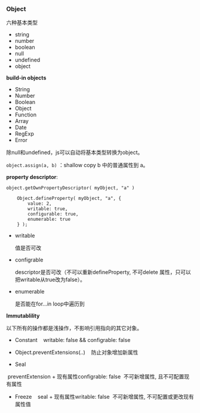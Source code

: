 ### Object

六种基本类型

- string
- number
- boolean
- null
- undefined
- object

**build-in objects**

- String
- Number
- Boolean
- Object
- Function
- Array
- Date
- RegExp
- Error

除null和undefined，js可以自动将基本类型转换为object。

`object.assign(a, b)` ：shallow copy b 中的普通属性到 a。

**property descriptor**:

`object.getOwnPropertyDescriptor( myObject, "a" )`

```
    Object.defineProperty( myObject, "a", {
        value: 2,
        writable: true,
        configurable: true,
        enumerable: true
    } );
```

- writable 
  
  值是否可改

- configrable 
  
  descriptor是否可改（不可以重新defineProperty, 不可delete 属性，只可以把writable从true改为false）。

- enumerable 

  是否能在for...in loop中遍历到

**Immutablility**

以下所有的操作都是浅操作，不影响引用指向的其它对象。

- Constant
  
  writable: false && configrable: false
  
- Object.preventExtensions(..)
  
  防止对象增加新属性
  
- Seal

  preventExtension + 现有属性configrable: false
  不可新增属性, 且不可配置现有属性

- Freeze
  
  seal + 现有属性writable: false
  不可新增属性, 不可配置或更改现有属性值
